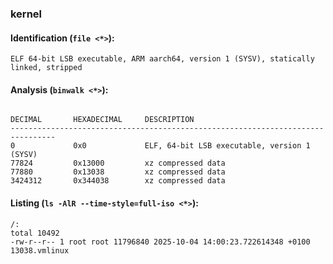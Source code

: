 ### kernel
#### Identification (`file <*>`):
```
ELF 64-bit LSB executable, ARM aarch64, version 1 (SYSV), statically linked, stripped
```
#### Analysis (`binwalk <*>`):
```

DECIMAL       HEXADECIMAL     DESCRIPTION
--------------------------------------------------------------------------------
0             0x0             ELF, 64-bit LSB executable, version 1 (SYSV)
77824         0x13000         xz compressed data
77880         0x13038         xz compressed data
3424312       0x344038        xz compressed data
```
#### Listing (`ls -AlR --time-style=full-iso <*>`):
```
/:
total 10492
-rw-r--r-- 1 root root 11796840 2025-10-04 14:00:23.722614348 +0100 13038.vmlinux
```

